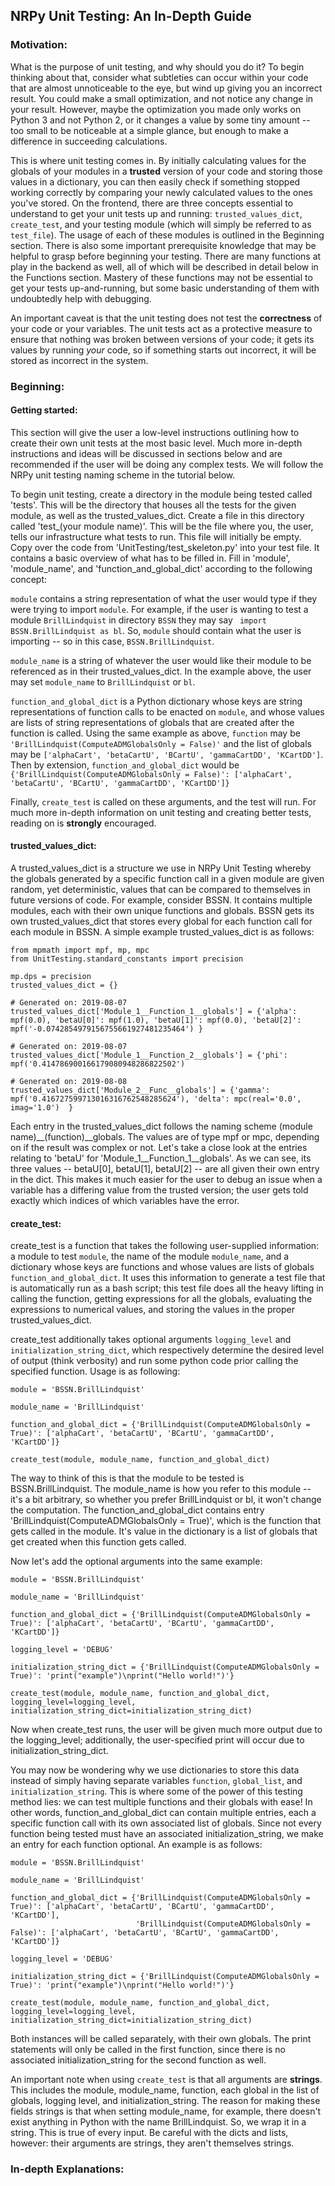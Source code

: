 ## NRPy Unit Testing: An In-Depth Guide

### Motivation:

What is the purpose of unit testing, and why should you do it? To begin
thinking about that, consider what subtleties can occur within your code
that are almost unnoticeable to the eye, but wind up giving you an
incorrect result. You could make a small optimization, and not notice
any change in your result. However, maybe the optimization you made only
works on Python 3 and not Python 2, or it changes a value by some tiny
amount -- too small to be noticeable at a simple glance, but enough to
make a difference in succeeding calculations.

This is where unit testing comes in. By initially calculating values for
the globals of your modules in a **trusted** version of your code and
storing those values in a dictionary, you can then easily check if
something stopped working correctly by comparing your newly calculated
values to the ones you've stored. On the frontend, there are three
concepts essential to understand to get your unit tests up and running:
`trusted_values_dict`, `create_test`, and your testing module (which
will simply be referred to as `test_file`). The usage of each of these
modules is outlined in the Beginning section. There is also some
important prerequisite knowledge that may be helpful to grasp before
beginning your testing. There are many functions at play in the backend
as well, all of which will be described in detail below in the
Functions section. Mastery of these functions may not be
essential to get your tests up-and-running, but some basic understanding
of them with undoubtedly help with debugging.

An important caveat is that the unit testing does not test the
**correctness** of your code or your variables. The unit tests act as a
protective measure to ensure that nothing was broken between versions of
your code; it gets its values by running _your_ code, so if something
starts out incorrect, it will be stored as incorrect in the system.


### Beginning: 

#### Getting started:

This section will give the user a low-level instructions outlining how
to create their own unit tests at the most basic level. Much more
in-depth instructions and ideas will be discussed in sections below and
are recommended if the user will be doing any complex tests. We will
follow the NRPy unit testing naming scheme in the tutorial below.

To begin unit testing, create a directory in the module being tested
called 'tests'. This will be the directory that houses all the tests for
the given module, as well as the trusted_values_dict. Create a file in
this directory called 'test_(your module name)'. This will be the file
where you, the user, tells our infrastructure what tests to run. This
file will initially be empty. Copy over the code from
'UnitTesting/test_skeleton.py' into your test file. It contains a basic
overview of what has to be filled in. Fill in 'module', 'module_name',
and 'function_and_global_dict' according to the following concept:

`module` contains a string representation of what the user would type if
they were trying to import `module`. For example, if the user is wanting
to test a module `BrillLindquist` in directory `BSSN` they may say `
import BSSN.BrillLindquist as bl`. So, `module` should contain what the
user is importing -- so in this case, `BSSN.BrillLindquist`.

`module_name` is a string of whatever the user would like their module
to be referenced as in their trusted_values_dict. In the example above,
the user may set `module_name` to `BrillLindquist` or `bl`.

`function_and_global_dict` is a Python dictionary whose keys are string
representations of function calls to be enacted on `module`, and whose
values are lists of string representations of globals that are created
after the function is called. Using the same example as above,
`function` may be `'BrillLindquist(ComputeADMGlobalsOnly = False)'` and
the list of globals may be `['alphaCart', 'betaCartU', 'BCartU',
'gammaCartDD', 'KCartDD']`. Then by extension,
`function_and_global_dict` would be
`{'BrillLindquist(ComputeADMGlobalsOnly = False)': ['alphaCart',
'betaCartU', 'BCartU', 'gammaCartDD', 'KCartDD']}`

Finally, `create_test` is called on these arguments, and the test will
run. For much more in-depth information on unit testing and creating
better tests, reading on is **strongly** encouraged.

#### trusted_values_dict:
A trusted_values_dict is a structure we use in NRPy Unit Testing whereby
the globals generated by a specific function call in a given module are
given random, yet deterministic, values that can be compared to
themselves in future versions of code. For example, consider BSSN. It
contains multiple modules, each with their own unique functions and
globals. BSSN gets its own trusted_values_dict that stores every global
for each function call for each module in BSSN. A simple example
trusted_values_dict is as follows:

```
from mpmath import mpf, mp, mpc
from UnitTesting.standard_constants import precision

mp.dps = precision
trusted_values_dict = {}

# Generated on: 2019-08-07
trusted_values_dict['Module_1__Function_1__globals'] = {'alpha': mpf(0.0), 'betaU[0]': mpf(1.0), 'betaU[1]': mpf(0.0), 'betaU[2]': mpf('-0.0742854979156755661927481235464') }

# Generated on: 2019-08-07
trusted_values_dict['Module_1__Function_2__globals'] = {'phi': mpf('0.414786900166179080948286822502')

# Generated on: 2019-08-08
trusted_values_dict['Module_2__Func__globals'] = {'gamma': mpf('0.416727599713016316762548285624'), 'delta': mpc(real='0.0', imag='1.0')  }

```

Each entry in the trusted_values_dict follows the naming scheme (module
name)__(function)__globals. The values are of type mpf or mpc, depending
on if the result was complex or not. Let's take a close look at the
entries relating to 'betaU' for 'Module_1__Function_1__globals'. As we
can see, its three values -- betaU\[0], betaU\[1], betaU\[2] -- are all
given their own entry in the dict. This makes it much easier for the
user to debug an issue when a variable has a differing value from the
trusted version; the user gets told exactly which indices of which
variables have the error.

#### create_test:
create_test is a function that takes the following user-supplied
information: a module to test `module`, the name of the module
`module_name`, and a dictionary whose keys are functions and whose
values are lists of globals `function_and_global_dict`. It uses this
information to generate a test file that is automatically run as a bash
script; this test file does all the heavy lifting in calling the
function, getting expressions for all the globals, evaluating the
expressions to numerical values, and storing the values in the proper
trusted_values_dict.

create_test additionally takes optional arguments `logging_level` and
`initialization_string_dict`, which respectively determine the desired
level of output (think verbosity) and run some python code prior calling
the specified function. Usage is as following:

```
module = 'BSSN.BrillLindquist'

module_name = 'BrillLindquist'

function_and_global_dict = {'BrillLindquist(ComputeADMGlobalsOnly = True)': ['alphaCart', 'betaCartU', 'BCartU', 'gammaCartDD', 'KCartDD']}

create_test(module, module_name, function_and_global_dict)
```

The way to think of this is that the module to be tested is
BSSN.BrillLindquist. The module_name is how you refer to this module --
it's a bit arbitrary, so whether you prefer BrillLindquist or bl, it
won't change the computation. The function_and_global_dict contains
entry 'BrillLindquist(ComputeADMGlobalsOnly = True)', which is the
function that gets called in the module. It's value in the dictionary is
a list of globals that get created when this function gets called.

Now let's add the optional arguments into the same example:

```
module = 'BSSN.BrillLindquist'

module_name = 'BrillLindquist'

function_and_global_dict = {'BrillLindquist(ComputeADMGlobalsOnly = True)': ['alphaCart', 'betaCartU', 'BCartU', 'gammaCartDD', 'KCartDD']}

logging_level = 'DEBUG'

initialization_string_dict = {'BrillLindquist(ComputeADMGlobalsOnly = True)': 'print("example")\nprint("Hello world!")'}

create_test(module, module_name, function_and_global_dict, logging_level=logging_level, initialization_string_dict=initialization_string_dict)
```

Now when create_test runs, the user will be given much more output due
to the logging_level; additionally, the user-specified print will occur
due to initialization_string_dict.

You may now be wondering why we use dictionaries to store this data
instead of simply having separate variables `function`, `global_list`,
and `initialization_string`. This is where some of the power of this
testing method lies: we can test multiple functions and their globals
with ease! In other words, function_and_global_dict can contain multiple
entries, each a specific function call with its own associated list of
globals. Since not every function being tested must have an associated
initialization_string, we make an entry for each function optional. An
example is as follows:

```
module = 'BSSN.BrillLindquist'

module_name = 'BrillLindquist'

function_and_global_dict = {'BrillLindquist(ComputeADMGlobalsOnly = True)': ['alphaCart', 'betaCartU', 'BCartU', 'gammaCartDD', 'KCartDD'],
                            'BrillLindquist(ComputeADMGlobalsOnly = False)': ['alphaCart', 'betaCartU', 'BCartU', 'gammaCartDD', 'KCartDD']}

logging_level = 'DEBUG'

initialization_string_dict = {'BrillLindquist(ComputeADMGlobalsOnly = True)': 'print("example")\nprint("Hello world!")'}

create_test(module, module_name, function_and_global_dict, logging_level=logging_level, initialization_string_dict=initialization_string_dict)
```

Both instances will be called separately, with their own globals. The
print statements will only be called in the first function, since there
is no associated initialization_string for the second function as well.

An important note when using `create_test` is that all arguments are
**strings**. This includes the module, module_name, function, each
global in the list of globals, logging level, and initialization_string.
The reason for making these fields strings is that when setting
module_name, for example, there doesn't exist anything in Python with
the name BrillLindquist. So, we wrap it in a string. This is true of
every input. Be careful with the dicts and lists, however: their
arguments are strings, they aren't themselves strings.

### In-depth Explanations:

